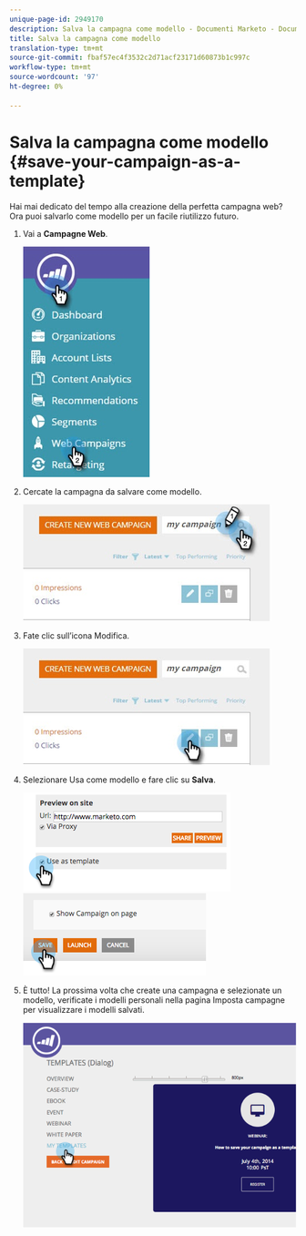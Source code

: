 ```yaml
---
unique-page-id: 2949170
description: Salva la campagna come modello - Documenti Marketo - Documentazione del prodotto
title: Salva la campagna come modello
translation-type: tm+mt
source-git-commit: fbaf57ec4f3532c2d71acf23171d60873b1c997c
workflow-type: tm+mt
source-wordcount: '97'
ht-degree: 0%

---
```



# Salva la campagna come modello {#save-your-campaign-as-a-template}

Hai mai dedicato del tempo alla creazione della perfetta campagna web? Ora puoi salvarlo come modello per un facile riutilizzo futuro.

1. Vai a **Campagne Web**.

   ![](assets/web-campaigns-hand-1.jpg)

1. Cercate la campagna da salvare come modello.

   ![](assets/search-for-campaign.jpg)

1. Fate clic sull’icona Modifica.

   ![](assets/my-campaign-edit.jpg)

1. Selezionare Usa come modello e fare clic su **Salva**.

   ![](assets/image2015-2-25-19-3a56-3a58.png)   ![](assets/image2015-2-25-19-3a56-3a37.png)

1. È tutto! La prossima volta che create una campagna e selezionate un modello, verificate i modelli personali nella pagina Imposta campagne per visualizzare i modelli salvati.

   ![](assets/image2014-9-17-20-3a55-3a31.png)
